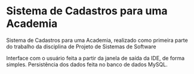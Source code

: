 # Sistema de Cadastros para uma Academia

Sistema de Cadastros para uma Academia, realizado como primeira parte do trabalho da disciplina de Projeto de Sistemas de Software 

Interface com o usuário feita a partir da janela de saída da IDE, de forma simples. 
Persistência dos dados feita no banco de dados MySQL. 
